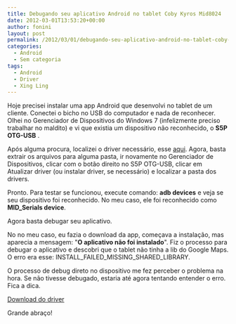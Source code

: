 ```yaml
---
title: Debugando seu aplicativo Android no tablet Coby Kyros Mid8024
date: 2012-03-01T13:53:20+00:00
author: fonini
layout: post
permalink: /2012/03/01/debugando-seu-aplicativo-android-no-tablet-coby-kyros-mid8024/
categories:
  - Android
  - Sem categoria
tags:
  - Android
  - Driver
  - Xing Ling
---
```

Hoje precisei instalar uma app Android que desenvolvi no tablet de um cliente. Conectei o bicho no USB do computador e nada de reconhecer. Olhei no Gerenciador de Dispositivos do Windows 7 (infelizmente preciso trabalhar no maldito) e vi que existia um dispositivo não reconhecido, o **S5P OTG-USB** . 

Após alguma procura, localizei o driver necessário, esse [aqui](http://www.driveridentifier.com/scan/driver_file_detail.php?inf_file_id=510504&md5=830fc6ecaf4549aac2fe3a52df8745d4&scanid=1E91495F3AD149598DF2EFE444EC31B1&item_id=278631742&hardware_id=USBVID_18D1%26PID_4E22%26MI_01). Agora, basta extrair os arquivos para alguma pasta, ir novamente no Gerenciador de Dispositivos, clicar com o botão direito no S5P OTG-USB, clicar em Atualizar driver (ou instalar driver, se necessário) e localizar a pasta dos drivers. 

Pronto. Para testar se funcionou, execute comando: **adb devices** e veja se seu dispositivo foi reconhecido. No meu caso, ele foi reconhecido como **MID_Serials device**. 

Agora basta debugar seu aplicativo. 

No no meu caso, eu fazia o download da app, começava a instalação, mas aparecia a mensagem: "**O aplicativo não foi instalado**". Fiz o processo para debugar o aplicativo e descobri que o tablet não tinha a lib do Google Maps. O erro era esse: INSTALL_FAILED_MISSING_SHARED_LIBRARY. 

O processo de debug direto no dispositivo me fez perceber o problema na hora. Se não tivesse debugado, estaria até agora tentando entender o erro. Fica a dica. 

[Download do driver](http://www.driveridentifier.com/scan/driver_file_detail.php?inf_file_id=510504&md5=830fc6ecaf4549aac2fe3a52df8745d4&scanid=1E91495F3AD149598DF2EFE444EC31B1&item_id=278631742&hardware_id=USBVID_18D1%26PID_4E22%26MI_01) 

Grande abraço!